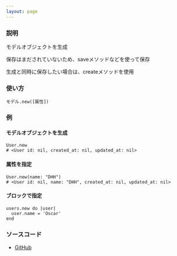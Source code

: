 ```yaml
---
layout: page
---
```

### 説明
モデルオブジェクトを生成

保存はまだされていないため、saveメソッドなどを使って保存

生成と同時に保存したい場合は、createメソッドを使用

### 使い方
    モデル.new([属性])

### 例
#### モデルオブジェクトを生成
    User.new
    # <User id: nil, created_at: nil, updated_at: nil>

#### 属性を指定
    User.new(name: "DHH")
    # <User id: nil, name: "DHH", created_at: nil, updated_at: nil>

#### ブロックで指定
    users.new do |user|
      user.name = 'Oscar'
    end

### ソースコード
* [GitHub](https://github.com/rails/rails/blob/f33d52c95217212cbacc8d5e44b5a8e3cdc6f5b3/activerecord/lib/active_record/relation.rb#L69)